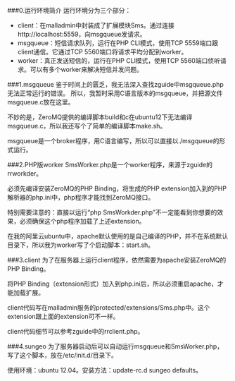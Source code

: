 ###0.运行环境简介
运行环境分为三个部分：  
* client：在malladmin中封装成了扩展模块Sms。通过连接http://localhost:5559，向msgqueue发请求。
* msgqueue：短信请求队列，运行在PHP CLI模式，使用TCP 5559端口跟client通信。它通过TCP 5560端口将请求平均分配到worker。  
* worker：真正发送短信的，运行在PHP CLI模式，使用TCP 5560端口侦听请求。可以有多个worker来解决短信并发问题。

###1.msgqueue 
鉴于时间上的匮乏，我无法深入查找zguide中msgqueue.php无法正常运行的错误。
所以，我暂时采用C语言版本的msgqueue，并把源文件msgqueue.c放在这里。  

不妙的是，ZeroMQ提供的编译脚本build和c在ubuntu12下无法编译msgqueue.c，所以我还写个了简单的编译脚本make.sh。

msgqueue是一个broker程序，用C语言编写，所以可以直接以./msgqueue的形式运行。

###2.PHP版worker
SmsWorker.php是一个worker程序，来源于zguide的rrworkder。

必须先编译安装ZeroMQ的PHP Binding，将生成的PHP extension加入到的PHP解析器的php.ini中，php程序才能找到ZeroMQ接口。

特别需要注意的：直接以运行“php SmsWorkder.php”不一定能看到你想要的效果，必须确保这个php程序加载了上述extension。

在我的阿里云ubuntu中，apache默认使用的是自己编译的PHP，并不在系统默认目录下，所以我为worker写了个启动脚本：start.sh。

###3.client
为了在服务器上运行client程序，依然需要为apache安装ZeroMQ的PHP Binding。

将PHP Binding（extension形式）加入到php.ini后，所以必须重启apache，才能加载扩展。

client代码写在malladmin服务的protected/extensions/Sms.php中。这个extension跟上面的extension可不一样。

client代码细节可以参考zguide中的rrclient.php。

###4.sungeo
为了服务器启动后可以自动运行msgqueue和SmsWorker.php，写了这个脚本，放在/etc/init.d/目录下。

使用环境：ubuntu 12.04。安装方法：update-rc.d sungeo defaults。
